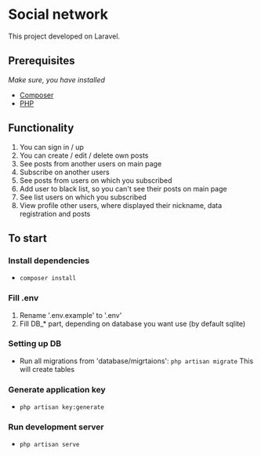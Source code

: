 # Social network

This project developed on Laravel.

## Prerequisites
*Make sure, you have installed*
- [Composer](https://getcomposer.org/)
- [PHP](https://www.php.net/)

## Functionality
1. You can sign in / up
2. You can create / edit / delete own posts
3. See posts from another users on main page
4. Subscribe on another users
5. See posts from users on which you subscribed
6. Add user to black list, so you can't see their posts on main page 
7. See list users on which you subscribed
8. View profile other users, where displayed their nickname, data registration and posts

## To start
### Install dependencies
- ```composer install```
### Fill .env
1. Rename '.env.example' to '.env'
2. Fill DB_* part, depending on database you want use (by default sqlite)
### Setting up DB
- Run all migrations from 'database/migrtaions': ```php artisan migrate```
This will create tables
### Generate application key
- ```php artisan key:generate```
### Run development server
- ```php artisan serve```